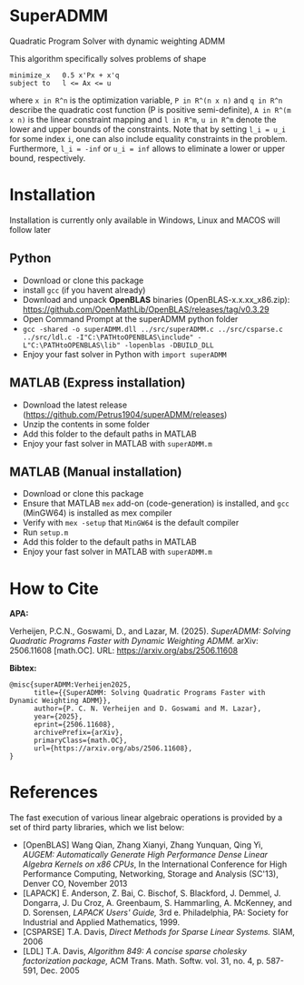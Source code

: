 # SuperADMM
Quadratic Program Solver with dynamic weighting ADMM

This algorithm specifically solves problems of shape
```
minimize_x   0.5 x'Px + x'q
subject to   l <= Ax <= u
```
where `x in R^n` is the optimization variable, `P in R^(n x n)` and `q in R^n` describe the quadratic cost function (P is positive semi-definite), `A in R^(m x n)` is the linear constraint mapping and `l in R^m`, `u in R^m` denote the lower and upper bounds of the constraints. Note that by setting `l_i = u_i` for some index `i`, one can also include equality constraints in the problem. Furthermore, `l_i = -inf` or `u_i = inf` allows to eliminate a lower or upper bound, respectively.

# Installation
Installation is currently only available in Windows, Linux and MACOS will follow later
## Python
- Download or clone this package
- install `gcc` (if you havent already)
- Download and unpack **OpenBLAS** binaries (OpenBLAS-x.x.xx_x86.zip): https://github.com/OpenMathLib/OpenBLAS/releases/tag/v0.3.29
- Open Command Prompt at the superADMM python folder
- `gcc -shared -o superADMM.dll ../src/superADMM.c ../src/csparse.c ../src/ldl.c -I"C:\PATHtoOPENBLAS\include" -L"C:\PATHtoOPENBLAS\lib" -lopenblas -DBUILD_DLL`
- Enjoy your fast solver in Python with `import superADMM`

## MATLAB (Express installation)
- Download the latest release (https://github.com/Petrus1904/superADMM/releases)
- Unzip the contents in some folder
- Add this folder to the default paths in MATLAB
- Enjoy your fast solver in MATLAB with `superADMM.m`

## MATLAB (Manual installation)
- Download or clone this package
- Ensure that MATLAB `mex` add-on (code-generation) is installed, and `gcc` (MinGW64) is installed as mex compiler
- Verify with `mex -setup` that `MinGW64` is the default compiler
- Run `setup.m`
- Add this folder to the default paths in MATLAB
- Enjoy your fast solver in MATLAB with `superADMM.m`

# How to Cite

**APA:**

Verheijen, P.C.N., Goswami, D., and Lazar, M. (2025). *SuperADMM: Solving Quadratic Programs Faster with Dynamic Weighting ADMM.* arXiv: 2506.11608 [math.OC]. URL: https://arxiv.org/abs/2506.11608

**Bibtex:**
```
@misc{superADMM:Verheijen2025,
      title={{SuperADMM: Solving Quadratic Programs Faster with Dynamic Weighting ADMM}}, 
      author={P. C. N. Verheijen and D. Goswami and M. Lazar},
      year={2025},
      eprint={2506.11608},
      archivePrefix={arXiv},
      primaryClass={math.OC},
      url={https://arxiv.org/abs/2506.11608}, 
}
```

# References
The fast execution of various linear algebraic operations is provided by a set of third party libraries, which we list below:
- [OpenBLAS] Wang Qian, Zhang Xianyi, Zhang Yunquan, Qing Yi, *AUGEM: Automatically Generate High Performance Dense Linear Algebra Kernels on x86 CPUs*, In the International Conference for High Performance Computing, Networking, Storage and Analysis (SC'13), Denver CO, November 2013
- [LAPACK] E. Anderson, Z. Bai, C. Bischof, S. Blackford, J. Demmel, J. Dongarra, J. Du Croz, A. Greenbaum, S. Hammarling, A. McKenney, and D. Sorensen, *LAPACK Users' Guide,* 3rd e. Philadelphia, PA: Society for Industrial and Applied Mathematics, 1999.
- [CSPARSE] T.A. Davis, *Direct Methods for Sparse Linear Systems.* SIAM, 2006
- [LDL] T.A. Davis, *Algorithm 849: A concise sparse cholesky factorization package,* ACM Trans. Math. Softw. vol. 31, no. 4, p. 587-591, Dec. 2005

